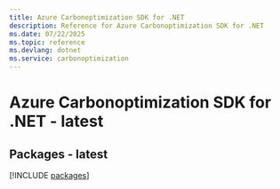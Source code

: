 ```yaml
---
title: Azure Carbonoptimization SDK for .NET
description: Reference for Azure Carbonoptimization SDK for .NET
ms.date: 07/22/2025
ms.topic: reference
ms.devlang: dotnet
ms.service: carbonoptimization
---
```

# Azure Carbonoptimization SDK for .NET - latest
## Packages - latest
[!INCLUDE [packages](carbonoptimization-index.md)]